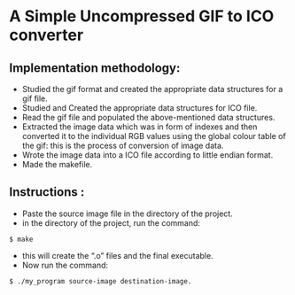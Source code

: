 # A Simple Uncompressed GIF to ICO converter

## Implementation methodology:

- Studied the gif format and created the appropriate data structures for a gif file.
- Studied and Created the appropriate data structures for ICO file.
- Read the gif file and populated the above-mentioned data structures.
- Extracted the image data which was in form of indexes and then converted it to the individual RGB values using the global colour table of the gif: this is the process of conversion of image data.
- Wrote the image data into a ICO file according to little endian format.
- Made the makefile.

## Instructions :
- Paste the source image file in the directory of the project.
- in the directory of the project, run the command:
```
$ make
```
- this will create the “.o”  files and the final executable.
- Now run the command:
```
$ ./my_program source-image destination-image.
```
